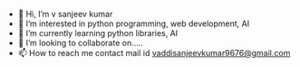 - 👋 Hi, I’m v sanjeev kumar
- 👀 I’m interested in python programming, web development, AI
- 🌱 I’m currently learning python libraries, AI
- 💞️ I’m looking to collaborate on.....
- 📫 How to reach me contact mail id vaddisanjeevkumar9676@gmail.com

<!---
vskumar9/vskumar9 is a ✨ special ✨ repository because its `README.md` (this file) appears on your GitHub profile.
You can click the Preview link to take a look at your changes.
--->
